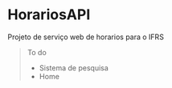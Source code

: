# HorariosAPI
Projeto de serviço web de horarios para o IFRS

> To do
  > - Sistema de pesquisa
  > - Home
